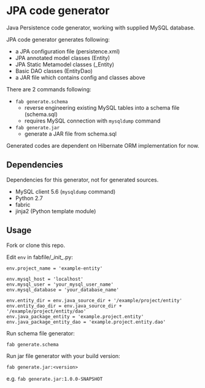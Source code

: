 # JPA code generator

Java Persistence code generator, working with supplied MySQL database.

JPA code generator generates following:
- a JPA configuration file (persistence.xml)
- JPA annotated model classes (Entity)
- JPA Static Metamodel classes (_Entity)
- Basic DAO classes (EntityDao)
- a JAR file which contains config and classes above

There are 2 commands following:
- `fab generate.schema`
  - reverse engineering existing MySQL tables into a schema file (schema.sql)
  - requires MySQL connection with `mysqldump` command
- `fab generate.jar`
  - generate a JAR file from schema.sql

Generated codes are dependent on Hibernate ORM implementation for now.


## Dependencies

Dependencies for this generator, not for generated sources.

- MySQL client 5.6 (`mysqldump` command)
- Python 2.7
- fabric
- jinja2 (Python template module)


## Usage

Fork or clone this repo.

Edit `env` in fabfile/\__init\__.py:

```
env.project_name = 'example-entity'

env.mysql_host = 'localhost'
env.mysql_user = 'your_mysql_user_name'
env.mysql_database = 'your_database_name'

env.entity_dir = env.java_source_dir + '/example/project/entity'
env.entity_dao_dir = env.java_source_dir + '/example/project/entity/dao'
env.java_package_entity = 'example.project.entity'
env.java_package_entity_dao = 'example.project.entity.dao'
```

Run schema file generator:

```
fab generate.schema
```

Run jar file generator with your build version:

```
fab generate.jar:<version>
```

e.g. `fab generate.jar:1.0.0-SNAPSHOT`
